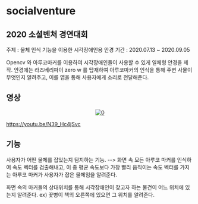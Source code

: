 # socialventure
 
## 2020 소셜벤처 경연대회

주제 : 물체 인식 기능을 이용한 시각장애인용 안경
기간 : 2020.07.13 ~ 2020.09.05

Opencv 와 아루코마커를 이용하여 시각장애인들이 사용할 수 있게 일체형 안경을 제작.
안경에는 라즈베리파이 zero w 를 탑재하여 아루코마커의 인식을 통해 주변 사물이 무엇인지 알려주고, 이를 앱을 통해 사용자에게 소리로 전달해준다.

## 영상
<div align="center">
  <a href="http://img.youtube.com/vi/N39_Hc4jSvc/0.jpg"><img src="(http://www.youtube.com/watch?v=N39_Hc4jSvc" alt="0"></a>
</div>

https://youtu.be/N39_Hc4jSvc

## 기능

사용자가 어떤 물체를 잡았는지 탐지하는 기능.
--> 화면 속 모든 아루코 마커를 인식하여 속도 벡터를 검출해내고, 이 중 평균 속도보다 가장 빨리 움직이는 속도 벡터를 가지는 아루코 마커가 사용자가 잡은 물체임을 알려준다.

화면 속의 마커들의 상대위치를 통해 시각장애인이 찾고자 하는 물건이 어느 위치에 있는지 알려준다.
ex) 꽃병이 책의 오른쪽에 있으면 그 위치를 알려준다.
